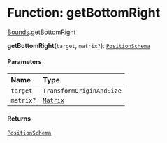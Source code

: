# Function: getBottomRight

[Bounds](/auto-docs/editor/modules/Bounds.md).getBottomRight

**getBottomRight**(`target`, `matrix?`): [`PositionSchema`](/auto-docs/editor/interfaces/PositionSchema.md)

#### Parameters

| Name | Type |
| :------ | :------ |
| `target` | `TransformOriginAndSize` |
| `matrix?` | [`Matrix`](/auto-docs/editor/classes/Matrix.md) |

#### Returns

[`PositionSchema`](/auto-docs/editor/interfaces/PositionSchema.md)

